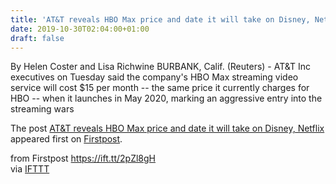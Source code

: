 ```yaml
---
title: 'AT&T reveals HBO Max price and date it will take on Disney, Netflix'
date: 2019-10-30T02:04:00+01:00
draft: false
---
```


By Helen Coster and Lisa Richwine BURBANK, Calif. (Reuters) - AT&T Inc executives on Tuesday said the company's HBO Max streaming video service will cost $15 per month -- the same price it currently charges for HBO -- when it launches in May 2020, marking an aggressive entry into the streaming wars

The post [AT&T reveals HBO Max price and date it will take on Disney, Netflix](http://www.firstpost.com/tech/news-analysis/att-reveals-hbo-max-price-and-date-it-will-take-on-disney-netflix-7570741.html) appeared first on [Firstpost](http://www.firstpost.com).

  
  
from Firstpost https://ift.tt/2pZl8gH  
via [IFTTT](https://ifttt.com/?ref=da&site=blogger)